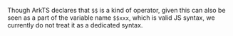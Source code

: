 Though ArkTS declares that `$$` is a kind of operator, given this can also be seen as a part of the variable name `$$xxx`, which is valid JS syntax, we currently do not treat it as a dedicated syntax.
